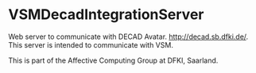 # VSMDecadIntegrationServer

Web server to communicate with DECAD Avatar. http://decad.sb.dfki.de/. This server is intended to communicate with VSM.

This is part of the Affective Computing Group at DFKI, Saarland. 
